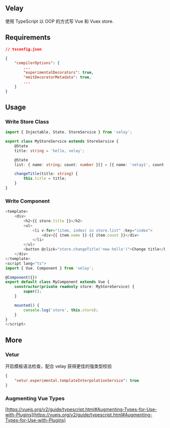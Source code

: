 ## Velay

使用 TypeScript 以 OOP 的方式写 Vue 和 Vuex store.

## Requirements

```json
// tsconfig.json

{
    "compilerOptions": {
        ...
        "experimentalDecorators": true,
        "emitDecoratorMetadata": true,
        ...
    }
}
```

## Usage

### Write Store Class

```ts
import { Injectable, State, StoreService } from 'velay';

export class MyStoreService extends StoreService {
    @State
    title: string = 'hello, velay';

    @State
    list: { name: string; count: number }[] = [{ name: 'velay1', count: 1 }, { name: 'velay2', count: 2 }];

    changeTitle(title: string) {
        this.title = title;
    }
}
```

### Write Component

```ts
<template>
    <div>
        <h2>{{ store.title }}</h2>
        <ul>
            <li v-for="(item, index) in store.list" :key="index">
                <div>{{ item.name }}-{{ item.count }}</div>
            </li>
        </ul>
        <button @click="store.changeTitle('new hello')">Change title</button>
    </div>
</template>
<script lang="ts">
import { Vue, Component } from 'velay';

@Component({})
export default class MyComponent extends Vue {
    constructor(private readonly store: MyStoreService) {
        super();
    }

    mounted() {
        console.log('store', this.store);
    }
}
</script>
```

## More

### Vetur

开启模板语法检查，配合 velay 获得更佳的强类型校验

```json
{
    "vetur.experimental.templateInterpolationService": true
}
```

### Augmenting Vue Types

[https://vuejs.org/v2/guide/typescript.html#Augmenting-Types-for-Use-with-Plugins](https://vuejs.org/v2/guide/typescript.html#Augmenting-Types-for-Use-with-Plugins)
